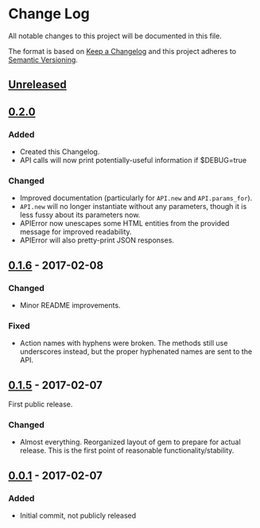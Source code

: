 # Change Log
All notable changes to this project will be documented in this file.

The format is based on [Keep a Changelog](http://keepachangelog.com/)
and this project adheres to [Semantic Versioning](http://semver.org/).

## [Unreleased]

## [0.2.0]
### Added
- Created this Changelog.
- API calls will now print potentially-useful information if $DEBUG=true

### Changed
- Improved documentation (particularly for `API.new` and `API.params_for`).
- `API.new` will no longer instantiate without any parameters, though it is less
  fussy about its parameters now.
- APIError now unescapes some HTML entities from the provided message for
improved readability.
- APIError will also pretty-print JSON responses.

## [0.1.6] - 2017-02-08
### Changed
- Minor README improvements.

### Fixed
- Action names with hyphens were broken. The methods still use underscores
instead, but the proper hyphenated names are sent to the API.

## [0.1.5] - 2017-02-07
First public release.

### Changed
- Almost everything. Reorganized layout of gem to prepare for actual release.
This is the first point of reasonable functionality/stability.

## [0.0.1] - 2017-02-07
### Added
- Initial commit, not publicly released

[Unreleased]: https://github.com/nomoon/lunanode/compare/v0.2.0...HEAD
[0.2.0]: https://github.com/nomoon/lunanode/compare/v0.1.6...v0.2.0
[0.1.6]: https://github.com/nomoon/lunanode/compare/v0.1.5...v0.1.6
[0.1.5]: https://github.com/nomoon/lunanode/compare/v0.0.1...v0.1.5
[0.0.1]: https://github.com/nomoon/lunanode/releases/tag/v0.0.1
